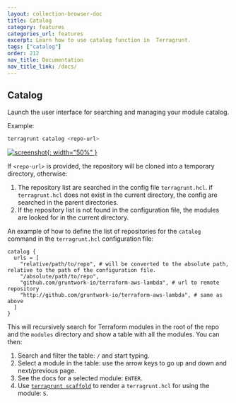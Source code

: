 ```yaml
---
layout: collection-browser-doc
title: Catalog
category: features
categories_url: features
excerpt: Learn how to use catalog function in  Terragrunt.
tags: ["catalog"]
order: 212
nav_title: Documentation
nav_title_link: /docs/
---
```


## Catalog

Launch the user interface for searching and managing your module catalog.

Example:

```bash
terragrunt catalog <repo-url>
```

[![screenshot](/assets/img/screenshots/catalog-screenshot.png){: width="50%" }](https://terragrunt.gruntwork.io/assets/img/screenshots/catalog-screenshot.png)

If `<repo-url>` is provided, the repository will be cloned into a temporary directory, otherwise:

1. The repository list are searched in the config file `terragrunt.hcl`. if `terragrunt.hcl` does not exist in the current directory, the config are searched in the parent directories.
1. If the repository list is not found in the configuration file, the modules are looked for in the current directory.

An example of how to define the list of repositories for the `catalog` command in the `terragrunt.hcl` configuration file:

``` hcl
catalog {
  urls = [
    "relative/path/to/repo", # will be converted to the absolute path, relative to the path of the configuration file.
    "/absolute/path/to/repo",
    "github.com/gruntwork-io/terraform-aws-lambda", # url to remote repository
    "http://github.com/gruntwork-io/terraform-aws-lambda", # same as above
  ]
}
```

This will recursively search for Terraform modules in the root of the repo and the `modules` directory and show a table with all the modules. You can then:

1. Search and filter the table: `/` and start typing.
1. Select a module in the table: use the arrow keys to go up and down and next/previous page.
1. See the docs for a selected module: `ENTER`.
1. Use [`terragrunt scaffold`](https://terragrunt.gruntwork.io/docs/features/scaffold/) to render a `terragrunt.hcl` for using the module: `S`.
